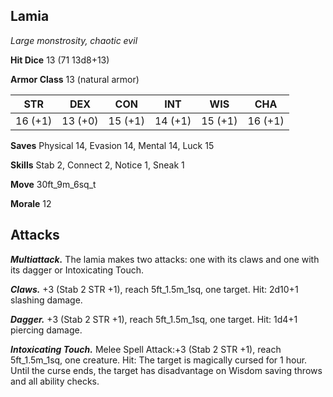 ## Lamia

*Large monstrosity, chaotic evil*

**Hit Dice** 13 (71 13d8+13)

**Armor Class** 13 (natural armor)

| STR     | DEX     | CON     | INT     | WIS     | CHA     |
|---------|---------|---------|---------|---------|---------|
| 16 (+1) | 13 (+0) | 15 (+1) | 14 (+1) | 15 (+1) | 16 (+1) |

**Saves** Physical 14, Evasion 14, Mental 14, Luck 15

**Skills** Stab 2, Connect 2, Notice 1, Sneak 1

**Move** 30ft\_9m\_6sq\_t

**Morale** 12

## Attacks

***Multiattack.*** The lamia makes two attacks: one with its claws and one with its dagger or Intoxicating Touch.

***Claws.*** +3 (Stab 2 STR +1), reach 5ft\_1.5m\_1sq, one target. Hit: 2d10+1 slashing damage.

***Dagger.*** +3 (Stab 2 STR +1), reach 5ft\_1.5m\_1sq, one target. Hit: 1d4+1 piercing damage.

***Intoxicating Touch.*** Melee Spell Attack:+3 (Stab 2 STR +1), reach 5ft\_1.5m\_1sq, one creature. Hit: The target is magically cursed for 1 hour. Until the curse ends, the target has disadvantage on Wisdom saving throws and all ability checks.

